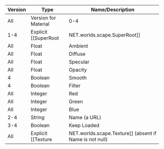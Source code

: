 | Version | Type | Name/Description |
| --- | --- | --- |
| All | Version for Material | 0-4 |
| 1-4 | Explicit [[SuperRoot|NET.worlds.scape.SuperRoot]] | SuperRoot |
| All | Float | Ambient |
| All | Float | Diffuse |
| All | Float | Specular |
| All | Float | Opacity |
| 4 | Boolean | Smooth |
| 4 | Boolean | Filter |
| All | Integer | Red |
| All | Integer | Green |
| All | Integer | Blue |
| 2-4 | String | Name (a URL) |
| 3-4 | Boolean | Keep Loaded |
| All | Explicit [[Texture|NET.worlds.scape.Texture]] (absent if Name is not null) | Texture |